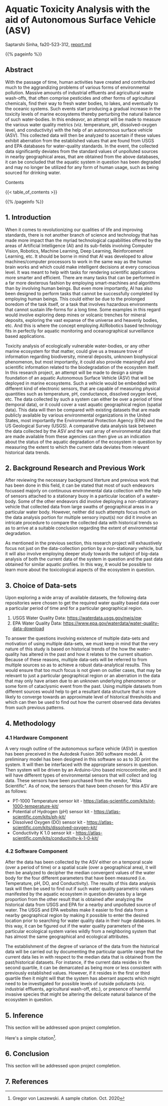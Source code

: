 # Aquatic Toxicity Analysis with the aid of Autonomous Surface Vehicle (ASV)

Saptarshi Sinha, fa20-523-312, [report.md](https://github.com/cybertraining-dsc/fa20-523-312/blob/master/project/project.md)

{{% pageinfo %}}

## Abstract

With the passage of time, human activities have created and contributed much to the aggrandizing problems of various forms of environmental pollution. Massive amounts of industrial effluents and agricultural waste wash-offs, that often comprise pesticides and other forms of agricultural chemicals, find their way to fresh water bodies, to lakes, and eventually to the oceanic systems. Such events start producing a gradual increase in the toxicity levels of marine ecosystems thereby perturbing the natural balance of such water-bodies. In this endeavor, an attempt will be made to measure the various water quality metrics (viz. temperature, pH, dissolved-oxygen level, and conductivity) with the help of an autonomous surface vehicle (ASV). This collected data will then be analyzed to ascertain if these values exhibit aberration from the established values that are found from USGS and EPA databases for water-quality standards. In the event, the collected data significantly deviates from the standard values of unpolluted sources in nearby geographical areas, that are obtained from the above databases, it can be concluded that the aquatic system in question has been degraded and may no longer be utilized for any form of human usage, such as being sourced for drinking water.   

Contents

{{< table_of_contents >}}

{{% /pageinfo %}}

## 1. Introduction

When it comes to revolutionizing our qualities of life and improving standards, there is not another branch of science and technology that has made more impact than the myriad technological capabilities offered by the areas of Artificial Intelligence (AI) and its sub-fields involving Computer Vision, Robotics, Machine Learning, Deep Learning, Reinforcement Learning, etc. It should be borne in mind that AI was developed to allow machines/computer processors to work in the same way as the human brain works and which could make intelligent decisions at every conscious level. It was meant to help with tasks for rendering scientific applications more smarter and efficient. There are many tasks that can be performed in a far more dexterous fashion by employing smart-machines and algorithms than by involving human beings. But even more importantly, AI has also been designed to perform tasks that cannot be successfully completed by employing human beings. This could either be due to the prolonged boredom of the task itself, or a task that involves hazardous environments that cannot sustain life-forms for a long time. Some examples in this regard would involve exploring deep mines or volcanic trenches for mineral deposits, exploring the vast expanse of the universe and heavenly bodies, etc. And this is where the concept employing AI/Robotics based technology fits in perfectly for aquatic monitoring and oceanographical surveillance based applications.
 
Toxicity analysis of ecologically vulnerable water-bodies, or any other marine ecosystem for that matter, could give us a treasure trove of information regarding biodiversity, mineral deposits, unknown biophysical phenomenon, but most importantly, it could also provide meaningful and scientific information related to the biodegradation of the ecosystem itself. In this research project, an attempt will be made to design a simple foundation of an aquatic Autonomous Surface Vehicle (ASV) that will be deployed in marine ecosystems. Such a vehicle would be embedded with different kind of electronic sensors, that are capable of measuring physical quantities such as temperature, pH, conductance, dissolved oxygen level, etc. The data collected by such a system can either be over a period of time (temporal data), or it could cover a vast aquatic geographical region (spatial data). This data will then be compared with existing datasets that are made publicly available by various environmental organizations in the United States, most importantly the Environmental Protection Agency (EPA) and the US Geological Survey (USGS). A comparative data analysis task between the data collected by the ASV and the vast array of environmental data that are made available from these agencies can then give us an indication about the status of the aquatic degradation of the ecosystem in question by measuring the extent to which the current data deviates from relevant historical data trends. 


## 2. Background Research and Previous Work

After reviewing the necessary background literture and previous work that has been done in this field, it can be stated that most of such endeavors focussed majorly on continuous environmental data collection with the help of sensors attached to a stationary buoy in a particular location of a water-body. Some of the other endeavors did involve deploying a non-stationary vehicle that collected data from large swaths of geographical areas in a particular water body. However, neither did such attempts focus much on the data analysis portion for multiple sensory input(s) nor did it involve an intricate procedure to compare the collected data with historical trends so as to arrive at a suitable conclusion regarding the extent of environmental degradation.

As mentioned in the previous section, this research project will exhaustively focus not just on the data-collection portion by a non-stationary vehicle, but it will also involve employing deeper study towards the subject of big-data analysis of both the current data of the system in question and the past data obtained for similar aquatic profiles. In this way, it would be possible to learn more about the toxicological aspects of the ecosystem in question.



## 3. Choice of Data-sets

Upon exploring a wide array of available datasets, the following data repositories were chosen to get the required water quality based data over a particular period of time and for a particular geographical region.   

1. USGS Water Quality Data: <https://waterdata.usgs.gov/nwis/qw>
2. EPA Water Quality Data: <https://www.epa.gov/waterdata/water-quality-data-download>

To answer the questions involving existence of multiple data-sets and motivation of using multiple data-sets, we must keep in mind that the very nature of this study is based on historical trends of the how the water-quality has altered in the past and how it relates to the current situation. Because of these reasons, multiple data-sets will be referred to from multiple sources so as to achieve a robust data-analytical results. This would ensure that too much focus is not given on outlier cases, that may be relevant to just a particular geographical region or an aberration in the data that may only have arisen due to an unknown underlying phenomenon or some form of cataclysmic event from the past. Using multiple datasets from different sources would help to get a resultant data structure that is more likely to converge towards an approximate level of historical thresholds and which can then be used to find out how the current observed data deviates from such previous patterns.
   

## 4. Methodology

### 4.1 Hardware Component

A very rough outline of the autonomous surface vehicle (ASV) in question has been preceived in the Autodesk Fusion 360 software model. A preliminary model has been designed in this software so as to 3D print the system. It will then be interfaced with the appropriate sensors in question. Then system will be driven by an Arduino-Uno based microcontroller, and it will have different types of environmental sensors that will collect and log data. These sensors have been purchased from the vendor, "Atlas Scientific". As of now, the sensors that have been chosen for this ASV are as follows: 

* PT-1000 Temperature sensor kit - <https://atlas-scientific.com/kits/pt-1000-temperature-kit/>
* Potential of Hydrogen (pH) sensor kit - <https://atlas-scientific.com/kits/ph-kit/>
* Dissolved Oxygen (DO) sensor kit - <https://atlas-scientific.com/kits/dissolved-oxygen-kit/>
* Conductivity K 1.0 sensor kit - <https://atlas-scientific.com/kits/conductivity-k-1-0-kit/>

### 4.2 Software Component

After the data has been collected by the ASV either on a temporal scale (over a period of time) or a spatial scale (over a geographical area), it will then be analyzed to decipher the median convergent values of the water body for the four different parameters that have been measured (i.e. Temperature, pH, DO, and Conductivity). The results of this data analysis task will then be used to find out if such water quality parametric values manifested by the aquatic ecosystem in question deviates by a large proportion from the other result that is obtained after analyzing the historical data from USGS and EPA for a nearby and unpolluted source of water. The USGS and EPA websites make it easier to find data from a nearby geographical region by making it possible to enter the desired location prior to searching for water quality data in their huge databases. In this way, it can be figured out if the water quality parameters of the particular ecological system varies wildly from a neighboring system that has almost the same geographical and ecological attributes.

The establishment of the degree of variance of the data from the historical data will be carried out by documenting the particular quartile range that the current data lies in with respect to the median data that is obtained from the past/historical datasets. For instance, if the current data resides in the second quartile, it can be demarcated as being more or less consistent with previously established values. However, if it resides in the first or third quartile then it might will that the system has aberrant aspects which might need to be investigated for possible levels of outside pollutants (viz. industrial effluents, agricultural wash-off, etc.), or presence of harmful invasive species that might be altering the delicate natural balance of the ecosystem in question.


## 5. Inference

This section will be addressed upon project completion.

Here's a simple citation[^1].

## 6. Conclusion

This section will be addressed upon project completion.

## 7. References

[^1]: Gregor von Laszewski. A sample citation. Oct. 2020


